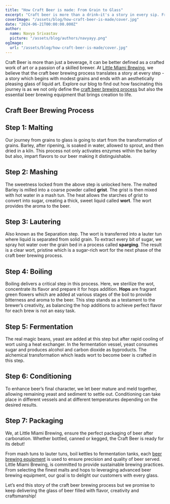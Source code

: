 ```yaml
---
title: "How Craft Beer is made: From Grain to Glass"
excerpt: "Craft beer is more than a drink—it's a story in every sip. From malting and mashing to fermentation and packaging, each step transforms humble grains into a glass of liquid art. At Little Miami Brewing, we craft every brew with passion, precision, and sustainability. 🍻"
coverImage: "/assets/blog/how-craft-beer-is-made/cover.jpg"
date: "2024-06-21T00:00:00.000Z"
author:
  name: Navya Srivastav
  picture: "/assets/blog/authors/navyayy.png"
ogImage:
  url: "/assets/blog/how-craft-beer-is-made/cover.jpg"
---
```



Craft Beer is more than just a beverage, it can be better defined as a crafted work of art or a passion of a skilled brewer. At [Little Miami Brewing](https://www.littlemiamibrewing.com/), we believe that the craft beer brewing process translates a story at every step \- a story which begins with modest grains and ends with an aesthetically pleasing glass of liquid art. Explore our blog to find out how fascinating this journey is as we not only define the [craft beer brewing process](https://www.micetcraft.com/brewing-process/) but also the essential beer brewing equipment that brings creation to life.

## Craft Beer Brewing Process

## Step 1: Malting

Our journey from grains to glass is going to start from the transformation of grains. Barley, after ripening, is soaked in water, allowed to sprout, and then dried in a kiln. This process not only activates enzymes within the barley but also, impart flavors to our beer making it distinguishable.

## Step 2: Mashing

The sweetness locked from the above step is unlocked here. The malted Barley is milled into a coarse powder called **grist**. The grist is then mixed with hot water in a mash tun. The heat allows the starches of grist to convert into sugar, creating a thick, sweet liquid called **wort**. The wort provides the aroma to the beer.

## Step 3: Lautering

Also known as the Separation step. The wort is transferred into a lauter tun where liquid is separated from solid grain. To extract every bit of sugar, we spray hot water over the grain bed in a process called **sparging**. The result is a clear wort, pristine which is a sugar-rich wort for the next phase of the craft beer brewing process.

## Step 4: Boiling

Boiling delivers a critical step in this process. Here, we sterilize the wot, concentrate its flavor and prepare it for hops addition. **Hops** are fragrant green flowers which are added at various stages of the boil to provide bitterness and aroma to the beer. This step stands as a testament to the brewer’s creativity, as balancing the hop additions to achieve perfect flavor for each brew is not an easy task.

## Step 5: Fermentation

The real magic beans, yeast are added at this step but after rapid cooling of wort using a heat exchanger. In the fermentation vessel, yeast consumes sugar and produces alcohol and carbon dioxide as byproducts. The alchemical transformation which leads wort to become beer is crafted in this step.

## Step 6: Conditioning

To enhance beer’s final character, we let beer mature and meld together, allowing remaining yeast and sediment to settle out. Conditioning can take place in different vessels and at different temperatures depending on the desired results.

## Step 7: Packaging

We, at Little Miami Brewing, ensure the perfect packaging of beer after carbonation. Whether bottled, canned or kegged, the Craft Beer is ready for its debut\!

From mash tuns to lauter tuns, boil kettles to fermentation tanks, each [beer brewing equipment](https://www.mybrewery.in/product-page/3-litre-craft-beer-brewing-kit-basic) is used to ensure precision and quality of beer served. Little Miami Brewing, is committed to provide sustainable brewing practices. From selecting the finest malts and hops to leveraging advanced beer brewing equipment, our goal is to delight our customers with every glass.

Let’s end this story of the craft beer brewing process but we promise to keep delivering the glass of beer filled with flavor, creativity and craftsmanship\!
